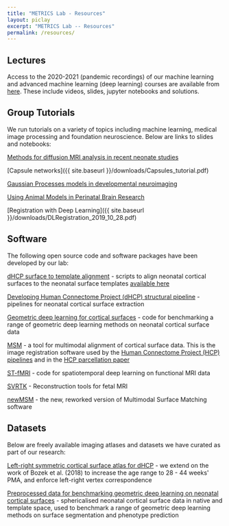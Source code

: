 ```yaml
---
title: "METRICS Lab - Resources"
layout: piclay
excerpt: "METRICS Lab -- Resources"
permalink: /resources/
---
```

## Lectures

Access to the 2020-2021 (pandemic recordings) of our machine learning and advanced machine learning (deep learning) courses are available from [here](https://drive.google.com/drive/folders/1eRcC2RF690JaoGl2rhtlxiAHw85qtspb?usp=sharing). These include videos, slides, jupyter notebooks and solutions.

## Group Tutorials
We run tutorials on a variety of topics including machine learning, medical image processing and foundation neuroscience. Below are links to slides and notebooks:

[Methods for diffusion MRI analysis in recent neonate studies](https://emckclac-my.sharepoint.com/:b:/g/personal/k1759240_kcl_ac_uk/EYrpr6GOaExMqlHzPhqcAV4BOwzeIe-aNHNYpvCmS9yn8Q?e=4FPZof)

[Capsule networks]({{ site.baseurl }}/downloads/Capsules_tutorial.pdf)

[Gaussian Processes models in developmental neuroimaging](https://github.com/metrics-lab/talks_and_tutorials/blob/master/GaussianProcessModels_in_Developmentalneuroimaging.pdf)

[Using Animal Models in Perinatal Brain Research](https://github.com/metrics-lab/talks_and_tutorials/blob/master/Animal_Models_Of_Perinatal_Research%20%2B%20Preclinical_Imaging%20-%20Sept2019.pdf)

[Registration with Deep Learning]({{ site.baseurl }}/downloads/DLRegistration_2019_10_28.pdf)


## Software

The following open source code and software packages have been developed by our lab:

[dHCP surface to template alignment](https://github.com/ecr05/dHCP_template_alignment) - scripts to align neonatal cortical surfaces to the neonatal surface templates [available here](https://brain-development.org/brain-atlases/atlases-from-the-dhcp-project/)

[Developing Human Connectome Project (dHCP) structural pipeline](https://github.com/BioMedIA/dhcp-structural-pipeline) - pipelines for neonatal cortical surface extraction

[Geometric deep learning for cortical surfaces](https://github.com/Abdulah-Fawaz/Benchmarking) - code for benchmarking a range of geometric deep learning methods on neonatal cortical surface data 

[MSM](https://github.com/ecr05/MSM_HOCR) - a tool for multimodal alignment of cortical surface data. This is the image registration software used by the [Human Connectome Project (HCP) pipelines](https://www.humanconnectome.org/software/hcp-mr-pipelines) and in the [HCP parcellation paper](https://www.nature.com/articles/doi%3A10.1038/nature18933)

[ST-fMRI](https://github.com/metrics-lab/ST-fMRI) - code for spatiotemporal deep learning on functional MRI data

[SVRTK](https://svrtk.github.io/) - Reconstruction tools for fetal MRI

[newMSM](https://metrics-lab.github.io/newMSM/) - the new, reworked version of Multimodal Surface Matching software

## Datasets

Below are freely available imaging atlases and datasets we have curated as part of our research: 

[Left-right symmetric cortical surface atlas for dHCP](https://brain-development.org/brain-atlases/atlases-from-the-dhcp-project/cortical-surface-template/) - we extend on the work of Bozek et al. (2018) to increase the age range to 28 - 44 weeks' PMA, and enforce left-right vertex correspondence

[Preprocessed data for benchmarking geometric deep learning on neonatal cortical surfaces](https://gin.g-node.org/lzjwilliams/geometric-deep-learning-benchmarking}{https://gin.g-node.org/lzjwilliams/geometric-deep-learning-benchmarking/) - sphericalised neonatal cortical surface data in native and template space, used to benchmark a range of geometric deep learning methods on surface segmentation and phenotype prediction






